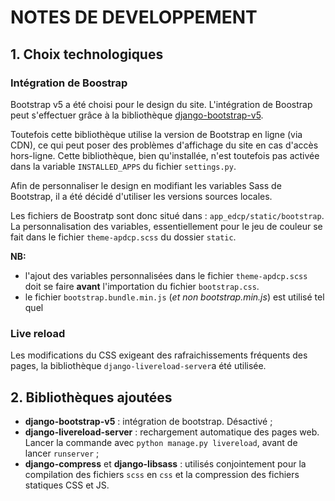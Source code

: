 # NOTES DE DEVELOPPEMENT

## 1. Choix technologiques

### Intégration de Boostrap
Bootstrap v5 a été choisi pour le design du site. L'intégration de Boostrap peut s'effectuer grâce à la bibliothèque [django-bootstrap-v5](https://django-bootstrap-v5.readthedocs.io/en/latest/installation.html).

Toutefois cette bibliothèque utilise la version de Bootstrap en ligne (via CDN), ce qui peut poser des problèmes d'affichage du site en cas d'accès hors-ligne. Cette bibliothèque, bien qu'installée, n'est toutefois pas activée dans la variable `INSTALLED_APPS` du fichier `settings.py`.

Afin de personnaliser le design en modifiant les variables Sass de Bootstrap, il a été décidé d'utiliser les versions sources locales.

Les fichiers de Boostratp sont donc situé dans : `app_edcp/static/bootstrap`.
La personnalisation des variables, essentiellement pour le jeu de couleur se fait dans le fichier `theme-apdcp.scss` du dossier `static`.

**NB:** 
- l'ajout des variables personnalisées dans le fichier `theme-apdcp.scss` doit se faire **avant** l'importation du fichier `bootstrap.css`.
- le fichier `bootstrap.bundle.min.js` (_et non bootstrap.min.js_) est utilisé tel quel 

### Live reload
Les modifications du CSS exigeant des rafraichissements fréquents des pages, la bibliothèque `django-livereload-server`a été utilisée.

## 2. Bibliothèques ajoutées
- **django-bootstrap-v5** : intégration de bootstrap. Désactivé ;
- **django-livereload-server** : rechargement automatique des pages web. Lancer la commande avec `python manage.py livereload`, avant de lancer `runserver` ;
- **django-compress** et **django-libsass** : utilisés conjointement pour la compilation des fichiers `scss` en `css` et la compression des fichiers statiques CSS et JS.
 